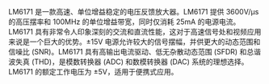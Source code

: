 LM6171 是一款高速、单位增益稳定的电压反馈放大器。LM6171 提供 3600V/μs 的高压摆率和 100MHz 的单位增益带宽，同时仅消耗 25mA 的电源电流。
LM6171 具有非常令人印象深刻的交流和直流性能，这对于高速信号处和视频应用来说是一个巨大的优势。±15V 电源允许较大的信号摆幅，并供更大的动态范围和信噪比 (SNR)。LM6171 具有高输出电流驱动、低无杂散动态范围 (SFDR) 和总谐波失真 (THD)，是模数转换器 (ADC) 和数模转换器 (DAC) 系统的理想选择。LM6171 的额定工作电压为 ±5V，适用于便携式应用。